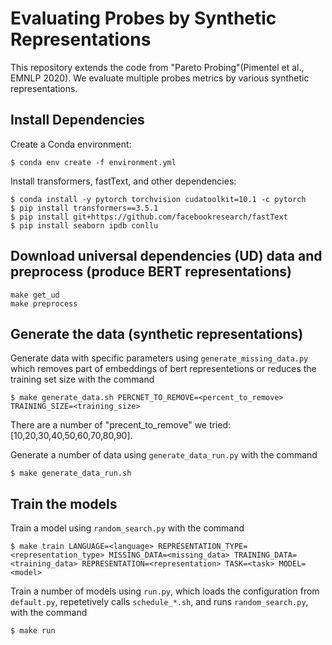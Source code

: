 # Evaluating Probes by Synthetic Representations

This repository extends the code from "Pareto Probing"(Pimentel et al., EMNLP 2020). We evaluate multiple probes metrics by various synthetic representations.

## Install Dependencies
Create a Conda environment:
```
$ conda env create -f environment.yml
```

Install transformers, fastText, and other dependencies:
```
$ conda install -y pytorch torchvision cudatoolkit=10.1 -c pytorch
$ pip install transformers==3.5.1
$ pip install git+https://github.com/facebookresearch/fastText
$ pip install seaborn ipdb conllu

```

## Download universal dependencies (UD) data and preprocess (produce BERT representations)

```
make get_ud
make preprocess
```

## Generate the data (synthetic representations)

Generate data with specific parameters using `generate_missing_data.py` which removes part of embeddings of bert representetions or reduces the training set size with the command
```
$ make generate_data.sh PERCNET_TO_REMOVE=<percent_to_remove> TRAINING_SIZE=<training_size>
```
There are a number of "precent_to_remove" we tried: [10,20,30,40,50,60,70,80,90].


Generate a number of data using `generate_data_run.py` with the command
```
$ make generate_data_run.sh
```


## Train the models

Train a model using  `random_search.py` with the command
```
$ make train LANGUAGE=<language> REPRESENTATION_TYPE=<representation_type> MISSING_DATA=<missing_data> TRAINING_DATA=<training_data> REPRESENTATION=<representation> TASK=<task> MODEL=<model> 
```

Train a number of models using `run.py`, which loads the configuration from `default.py`, repetetively calls `schedule_*.sh`, and runs `random_search.py`, with the command
```
$ make run
```

